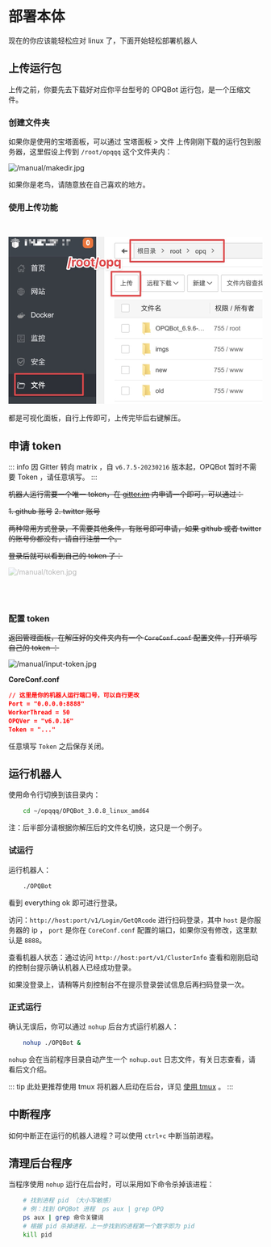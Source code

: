 # 部署本体

现在的你应该能轻松应对 linux 了，下面开始轻松部署机器人

## 上传运行包

上传之前，你要先去下载好对应你平台型号的 OPQBot 运行包，是一个压缩文件。

### 创建文件夹

如果你是使用的宝塔面板，可以通过 宝塔面板 > 文件 上传刚刚下载的运行包到服务器，这里假设上传到 `/root/opqqq` 这个文件夹内：

![/manual/makedir.jpg](/manual/makedir.jpg)

如果你是老鸟，请随意放在自己喜欢的地方。

### 使用上传功能

<br/>

![/manual/upload.jpg](/manual/upload.jpg)

都是可视化面板，自行上传即可，上传完毕后右键解压。

## 申请 token

::: info
因 Gitter 转向 matrix ，自 `v6.7.5-20230216` 版本起，OPQBot 暂时不需要 Token ，请任意填写。
:::

~~机器人运行需要一个唯一 token，在 [gitter.im](https://developer.gitter.im/docs/welcome) 内申请一个即可，可以通过：~~

~~1. github 账号~~
~~2. twitter 账号~~

~~两种常用方式登录，不需要其他条件，有账号即可申请，如果 github 或者 twitter 的账号你都没有，请自行注册一个。~~

~~登录后就可以看到自己的 token 了：~~

<div style="opacity: 0.3;">

![/manual/token.jpg](/manual/token.jpg)

</div>

<br/>
<br/>

### 配置 token

~~返回管理面板，在解压好的文件夹内有一个 `CoreConf.conf` 配置文件，打开填写自己的 token ：~~

![/manual/input-token.jpg](/manual/input-token.jpg)

**CoreConf.conf**

```json
// 这里是你的机器人运行端口号，可以自行更改
Port = "0.0.0.0:8888"
WorkerThread = 50
OPQVer = "v6.0.16"
Token = "..."
```

任意填写 `Token` 之后保存关闭。

## 运行机器人

使用命令行切换到该目录内：

```bash
    cd ~/opqqq/OPQBot_3.0.8_linux_amd64
```

注：后半部分请根据你解压后的文件名切换，这只是一个例子。

### 试运行

运行机器人：

```bash
    ./OPQBot
```

看到 everything ok 即可进行登录。

访问：`http://host:port/v1/Login/GetQRcode` 进行扫码登录，其中 `host` 是你服务器的 ip ， `port` 是你在 `CoreConf.conf` 配置的端口，如果你没有修改，这里默认是 `8888`。

查看机器人状态：通过访问 `http://host:port/v1/ClusterInfo` 查看和刚刚启动的控制台提示确认机器人已经成功登录。

如果没登录上，请稍等片刻控制台不在提示登录尝试信息后再扫码登录一次。

### 正式运行

确认无误后，你可以通过 `nohup` 后台方式运行机器人：

```bash
    nohup ./OPQBot &
```

`nohup` 会在当前程序目录自动产生一个 `nohup.out` 日志文件，有关日志查看，请看后文介绍。

::: tip
此处更推荐使用 tmux 将机器人启动在后台，详见 [使用 tmux](./practices#tmux-管理进程) 。
:::

## 中断程序

如何中断正在运行的机器人进程？可以使用 `ctrl+c` 中断当前进程。

## 清理后台程序

当程序使用 `nohup` 运行在后台时，可以采用如下命令杀掉该进程：

```bash
    # 找到进程 pid （大小写敏感）
    # 例：找到 OPQBot 进程  ps aux | grep OPQ
    ps aux | grep 命令关键词
    # 根据 pid 杀掉进程，上一步找到的进程第一个数字即为 pid
    kill pid
```
